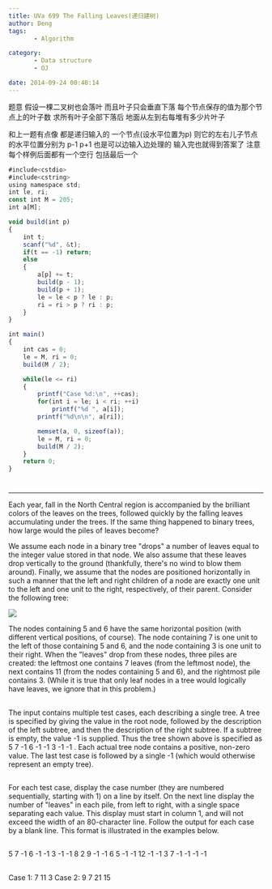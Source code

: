 ```yaml
---
title: UVa 699 The Falling Leaves(递归建树)
author: Deng
tags: 
       - Algorithm

category: 
       - Data structure
       - OJ

date: 2014-09-24 00:48:14
---
```

题意 假设一棵二叉树也会落叶 而且叶子只会垂直下落 每个节点保存的值为那个节点上的叶子数 求所有叶子全部下落后 地面从左到右每堆有多少片叶子

和上一题有点像 都是递归输入的 一个节点(设水平位置为p) 则它的左右儿子节点的水平位置分别为 p-1 p+1 也是可以边输入边处理的 输入完也就得到答案了 注意每个样例后面都有一个空行 包括最后一个

```js 
#include<cstdio>
#include<cstring>
using namespace std;
int le, ri;
const int M = 205;
int a[M];

void build(int p)
{
    int t;
    scanf("%d", &t);
    if(t == -1) return;
    else
    {
        a[p] += t;
        build(p - 1);
        build(p + 1);
        le = le < p ? le : p;
        ri = ri > p ? ri : p;
    }
}

int main()
{
    int cas = 0;
    le = M, ri = 0;
    build(M / 2);

    while(le <= ri)
    {
        printf("Case %d:\n", ++cas);
        for(int i = le; i < ri; ++i)
            printf("%d ", a[i]);
        printf("%d\n\n", a[ri]);

        memset(a, 0, sizeof(a));
        le = M, ri = 0;
        build(M / 2);
    }
    return 0;
}
```

#

****

Each year, fall in the North Central region is accompanied by the brilliant colors of the leaves on the trees, followed quickly by the falling leaves accumulating under the trees. If the same thing happened to binary trees, how large would the piles of leaves become?

We assume each node in a binary tree "drops" a number of leaves equal to the integer value stored in that node. We also assume that these leaves drop vertically to the ground (thankfully, there's no wind to blow them around). Finally, we assume that the nodes are positioned horizontally in such a manner that the left and right children of a node are exactly one unit to the left and one unit to the right, respectively, of their parent. Consider the following tree:

![](../images/dge.org-external-6-p699.gif.png)

The nodes containing 5 and 6 have the same horizontal position (with different vertical positions, of course). The node containing 7 is one unit to the left of those containing 5 and 6, and the node containing 3 is one unit to their right. When the "leaves" drop from these nodes, three piles are created: the leftmost one contains 7 leaves (from the leftmost node), the next contains 11 (from the nodes containing 5 and 6), and the rightmost pile contains 3. (While it is true that only leaf nodes in a tree would logically have leaves, we ignore that in this problem.)

##

The input contains multiple test cases, each describing a single tree. A tree is specified by giving the value in the root node, followed by the description of the left subtree, and then the description of the right subtree. If a subtree is empty, the value -1 is supplied. Thus the tree shown above is specified as 5 7 -1 6 -1 -1 3 -1 -1 . Each actual tree node contains a positive, non-zero value. The last test case is followed by a single -1 (which would otherwise represent an empty tree).

##

For each test case, display the case number (they are numbered sequentially, starting with 1) on a line by itself. On the next line display the number of "leaves" in each pile, from left to right, with a single space separating each value. This display must start in column 1, and will not exceed the width of an 80-character line. Follow the output for each case by a blank line. This format is illustrated in the examples below.

##

5 7 -1 6 -1 -1 3 -1 -1 8 2 9 -1 -1 6 5 -1 -1 12 -1 -1 3 7 -1 -1 -1 -1

##

Case 1: 7 11 3 Case 2: 9 7 21 15